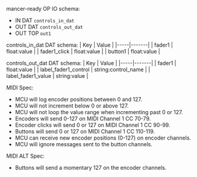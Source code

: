 mancer-ready OP IO schema:
 - IN DAT `controls_in_dat`
 - OUT DAT `controls_out_dat`
 - OUT TOP `out1`

controls_in_dat DAT schema:
| Key | Value |
|-----|-------|
| fader1 | float:value |
| fader1_click | float:value |
| button1 | float:value |

controls_out_dat DAT schema:
| Key | Value |
|-----|-------|
| fader1 | float:value |
| label_fader1_control | string:control_name |
| label_fader1_value | string:value |

MIDI Spec:
 - MCU will log encoder positions between 0 and 127.
 - MCU will not increment below 0 or above 127.
 - MCU will not loop the value range when incrementing past 0 or 127.
 - Encoders will send 0-127 on MIDI Channel 1 CC 70-79.
 - Encoder clicks will send 0 or 127 on MIDI Channel 1 CC 90-99.
 - Buttons will send 0 or 127 on MIDI Channel 1 CC 110-119.
 - MCU can receive new encoder positions (0-127) on encoder channels.
 - MCU will ignore messages sent to the button channels.

MIDI ALT Spec:
 - Buttons will send a momentary 127 on the encoder channels.
